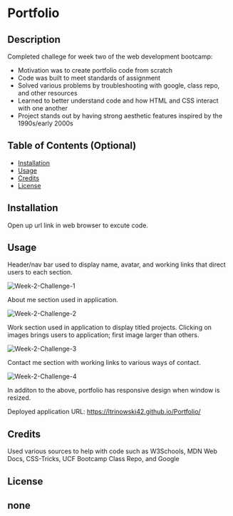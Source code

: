 # Portfolio

## Description

Completed challege for week two of the web development bootcamp:

- Motivation was to create portfolio code from scratch
- Code was built to meet standards of assignment
- Solved various problems by troubleshooting with google, class repo, and other resources
- Learned to better understand code and how HTML and CSS interact with one another
- Project stands out by having strong aesthetic features inspired by the 1990s/early 2000s

## Table of Contents (Optional)

- [Installation](#installation)
- [Usage](#usage)
- [Credits](#credits)
- [License](#license)

## Installation

Open up url link in web browser to excute code.

## Usage

Header/nav bar used to display name, avatar, and working links that direct users to each section.

![Week-2-Challenge-1](https://github.com/ltrinowski42/Week-2-Challenge/blob/main/Assets/ReadMe-Screenshot1.jpg?raw=true)


About me section used in application.

![Week-2-Challenge-2](https://github.com/ltrinowski42/Week-2-Challenge/blob/main/Assets/ReadMe-Screenshot2.jpg?raw=true)


Work section used in application to display titled projects. Clicking on images brings users to application; first image larger than others.

![Week-2-Challenge-3](https://github.com/ltrinowski42/Week-2-Challenge/blob/main/Assets/ReadMe-Screenshot3.jpg?raw=true)


Contact me section with working links to various ways of contact.

![Week-2-Challenge-4](https://github.com/ltrinowski42/Week-2-Challenge/blob/main/Assets/ReadMe-Screenshot4.jpg?raw=true)



In additon to the above, portfolio has responsive design when window is resized.


Deployed application URL: https://ltrinowski42.github.io/Portfolio/


## Credits

Used various sources to help with code such as W3Schools, MDN Web Docs, CSS-Tricks, UCF Bootcamp Class Repo, and Google 

## License
none
---
